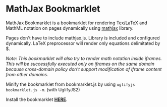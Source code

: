 MathJax Bookmarklet
===================

MathJax Bookmarklet is a bookmarklet for rendering Tex/LaTeX and MathML notation on pages dynamically using [mathjax](http://www.mathjax.org/) library.

Pages don't have to include mathjax.js. Library is included and configured dynamically. LaTeX preprocessor will render only equations delimitated by $.

*Note: This bookmarklet will also try to render math notation inside iframes. This will be successfully executed only on iframes on the same domain because cross-domain policy don't support modification of iframe content from other domains*.

Minify the bookmarklet from bookmarklet.js by using `uglifyjs bookmarklet.js -m`. (with UglifyJS2)

Install the bookmarklet **[HERE](http://dzejkej.github.io/mathjax-bookmarklet/)**.
